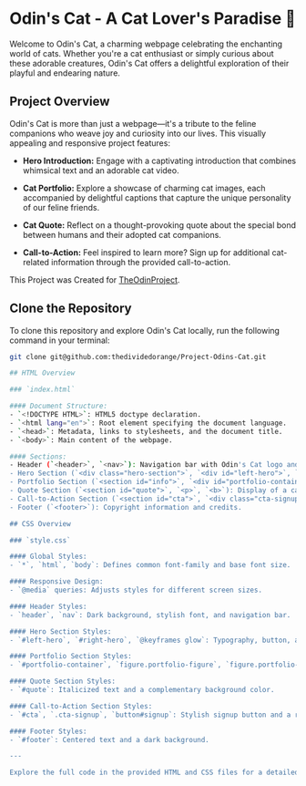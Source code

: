 # Odin's Cat - A Cat Lover's Paradise 🐾

Welcome to Odin's Cat, a charming webpage celebrating the enchanting world of cats. Whether you're a cat enthusiast or simply curious about these adorable creatures, Odin's Cat offers a delightful exploration of their playful and endearing nature.

## Project Overview

Odin's Cat is more than just a webpage—it's a tribute to the feline companions who weave joy and curiosity into our lives. This visually appealing and responsive project features:

- **Hero Introduction:** Engage with a captivating introduction that combines whimsical text and an adorable cat video.
  
- **Cat Portfolio:** Explore a showcase of charming cat images, each accompanied by delightful captions that capture the unique personality of our feline friends.

- **Cat Quote:** Reflect on a thought-provoking quote about the special bond between humans and their adopted cat companions.

- **Call-to-Action:** Feel inspired to learn more? Sign up for additional cat-related information through the provided call-to-action.

This Project was Created for <a href="https://theodinproject.com" target="_blank">TheOdinProject</a>.

## Clone the Repository

To clone this repository and explore Odin's Cat locally, run the following command in your terminal:

```bash
git clone git@github.com:thedividedorange/Project-Odins-Cat.git

## HTML Overview

### `index.html`

#### Document Structure:
- `<!DOCTYPE HTML>`: HTML5 doctype declaration.
- `<html lang="en">`: Root element specifying the document language.
- `<head>`: Metadata, links to stylesheets, and the document title.
- `<body>`: Main content of the webpage.

#### Sections:
- Header (`<header>`, `<nav>`): Navigation bar with Odin's Cat logo and links.
- Hero Section (`<div class="hero-section">`, `<div id="left-hero">`, `<div id="right-hero">`, `<iframe>`): Engaging introduction with text and a video.
- Portfolio Section (`<section id="info">`, `<div id="portfolio-container">`, `<figure>`, `<img>`, `<figcaption>`): Showcase of cat images with captions.
- Quote Section (`<section id="quote">`, `<p>`, `<b>`): Display of a cat-related quote.
- Call-to-Action Section (`<section id="cta">`, `<div class="cta-signup">`, `<button>`): Encouragement to sign up for more information.
- Footer (`<footer>`): Copyright information and credits.

## CSS Overview

### `style.css`

#### Global Styles:
- `*`, `html`, `body`: Defines common font-family and base font size.

#### Responsive Design:
- `@media` queries: Adjusts styles for different screen sizes.

#### Header Styles:
- `header`, `nav`: Dark background, stylish font, and navigation bar.

#### Hero Section Styles:
- `#left-hero`, `#right-hero`, `@keyframes glow`: Typography, button, and a glowing effect on the video.

#### Portfolio Section Styles:
- `#portfolio-container`, `figure.portfolio-figure`, `figure.portfolio-figure img`: Flex layout, border animations on hover, and captions for cat images.

#### Quote Section Styles:
- `#quote`: Italicized text and a complementary background color.

#### Call-to-Action Section Styles:
- `#cta`, `.cta-signup`, `button#signup`: Stylish signup button and a responsive layout.

#### Footer Styles:
- `#footer`: Centered text and a dark background.

---

Explore the full code in the provided HTML and CSS files for a detailed understanding. Contributions are welcome! 🐾
